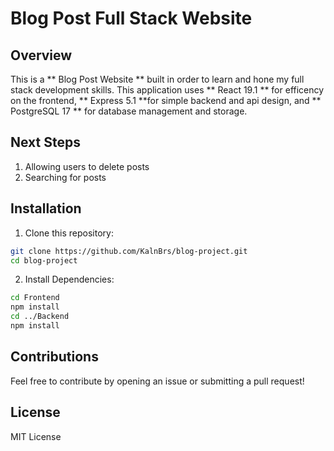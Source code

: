 # Blog Post Full Stack Website

## Overview 
This is a ** Blog Post Website ** built in order to learn and hone my full stack development skills. This application uses ** React 19.1 ** for efficency on the frontend, ** Express 5.1 **for simple backend and api design, and ** PostgreSQL 17 ** for database management and storage. 

## Next Steps
1. Allowing users to delete posts
2. Searching for posts

## Installation  
1. Clone this repository:  
  ```bash
  git clone https://github.com/KalnBrs/blog-project.git
  cd blog-project
  ```
2. Install Dependencies:
```bash
cd Frontend
npm install
cd ../Backend
npm install
```

## Contributions
Feel free to contribute by opening an issue or submitting a pull request!

## License
MIT License
